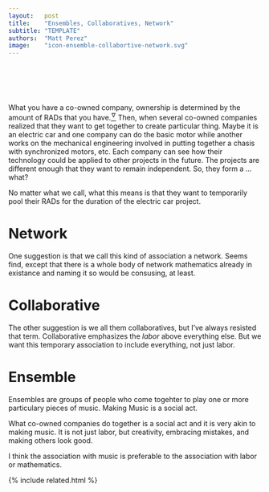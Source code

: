 ```yaml
---
layout:   post
title:    "Ensembles, Collaboratives, Network"
subtitle: "TEMPLATE"
authors:  "Matt Perez"
image:    "icon-ensemble-collabortive-network.svg"
---
```


<div style="display:none;">
 <p>Jose and I have been going back and forth between networks, collaboraties, and ensembles. This is the case for ensemble.</p>
</div>

<h1>&nbsp;</h1>
 <p>What you have a co-owned company, ownership is determined by the amount of <span class="_paradigm">RAD</span>s that you have.<a href="#en01"><sup id="bm01">&hairsp;&nabla;&hairsp;</sup></a> Then, when several co-owned companies realized that they want to get together to create particular thing. Maybe it is an electric car and one company can do the basic motor while another works on the mechanical engineering involved in putting together a chasis with synchronized motors, etc. Each company can see how their technology could be applied to other projects in the future. The projects are different enough that they want to remain independent. So, they form a &hellip; what?</p>
 <p>No matter what we call, what this means is that they want to temporarily pool their <span class="_paradigm">RAD</span>s for the duration of the electric car project.</p>

<h1>Network</h1>
 <p>One suggestion is that we call this kind of association a network. Seems find, except that there is a whole body of network mathematics already in existance and naming it so would be consusing, at least.</p>

<h1>Collaborative</h1>
 <p>The other suggestion is we all them collaboratives, but I&rsquo;ve always resisted that term. Collaborative emphasizes the <em>labor</em> above everything else. But we want this temporary association to include everything, not just labor.</p>

<h1>Ensemble</h1>
 <p>Ensembles are groups of people who come togehter to play one or more particulary pieces of music. Making Music is a social act.</p>
 <p>What co-owned companies do together is a social act and it is very akin to making music. It is not just labor, but creativity, embracing mistakes, and making others look good.</p>
 <p>I think the association with music is preferable to the association with labor or mathematics.</p>

{% include related.html %}